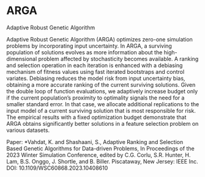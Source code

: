 # ARGA
Adaptive Robust Genetic Algorithm

Adaptive Robust Genetic Algorithm (ARGA) optimizes zero-one simulation problems by incorporating input uncertainty. In ARGA, a surviving population of solutions evolves as more information about the high-dimensional problem affected by stochasticity becomes available. A ranking and selection operation in each iteration is enhanced with a debiasing mechanism of fitness values using fast iterated bootstraps and control variates. Debiasing reduces the model risk from input uncertainty bias, obtaining a more accurate ranking of the current surviving solutions. Given the double loop of function evaluations, we adaptively increase budget only if the current population’s proximity to optimality signals the need for a smaller standard error. In that case, we allocate additional replications to the input model of a current surviving solution that is most responsible for risk. The empirical results with a fixed optimization budget demonstrate that ARGA obtains significantly better solutions in a feature selection problem on various datasets.

Paper: *Vahdat, K. and Shashaani, S., Adaptive Ranking and Selection Based Genetic Algorithms for Data-driven Problems, In Proceedings of the 2023 Winter Simulation Conference, edited by C.G. Corlu, S.R. Hunter, H. Lam, B.S. Onggo, J. Shortle, and B. Biller. Piscataway, New Jersey: IEEE Inc.
DOI: 10.1109/WSC60868.2023.10408610 
